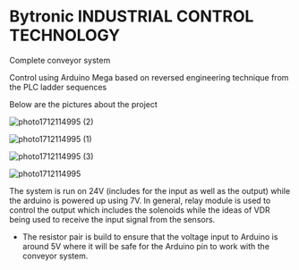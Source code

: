 # Bytronic INDUSTRIAL CONTROL TECHNOLOGY
Complete conveyor system

Control using Arduino Mega based on reversed engineering technique from the PLC ladder sequences

Below are the pictures about the project

![photo1712114995 (2)](https://github.com/Sheng-Yao/LADSIM-simulation-conveyor/assets/88011975/b30592fb-55c9-4e5a-a6a3-34c2129d4ab4)

![photo1712114995 (1)](https://github.com/Sheng-Yao/LADSIM-simulation-conveyor/assets/88011975/0a6e9c93-0bf7-4242-ad40-e3f0b6eae26e)

![photo1712114995 (3)](https://github.com/Sheng-Yao/LADSIM-simulation-conveyor/assets/88011975/9fb6b62b-1f96-4da9-ae9b-00229b8f4e0e)

![photo1712114995](https://github.com/Sheng-Yao/LADSIM-simulation-conveyor/assets/88011975/6dfaceff-994c-4380-aa18-5eb58faec969)

The system is run on 24V (includes for the input as well as the output) while the arduino is powered up using 7V. In general, relay module is used to control the output which includes the solenoids while the ideas of VDR being used to receive the input signal from the sensors.

* The resistor pair is build to ensure that the voltage input to Arduino is around 5V where it will be safe for the Arduino pin to work with the conveyor system.
